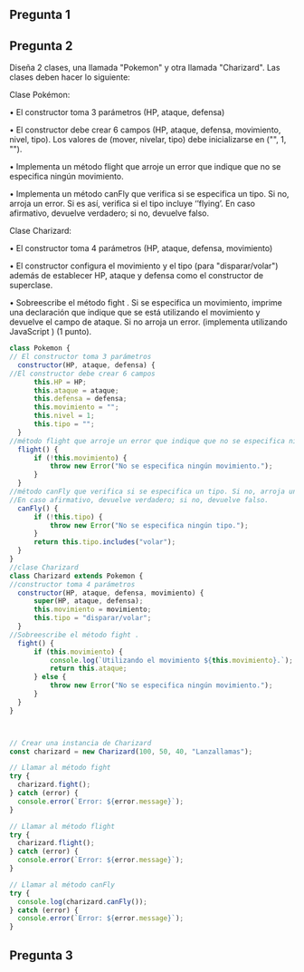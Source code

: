 ## Pregunta 1

## Pregunta 2
     
Diseña 2 clases, una llamada "Pokemon" y otra llamada "Charizard". Las clases deben hacer lo siguiente:

Clase Pokémon:
  
• El constructor toma 3 parámetros (HP, ataque, defensa)

• El constructor debe crear 6 campos (HP, ataque, defensa, movimiento, nivel, tipo). Los valores de (mover, nivelar, tipo) debe inicializarse en ("", 1, "").

• Implementa un método flight que arroje un error que indique que no se especifica ningún movimiento.

• Implementa un método canFly que verifica si se especifica un tipo. Si no, arroja un error. Si es así, verifica si el tipo incluye ‘’flying’. En caso afirmativo, devuelve verdadero; si no, devuelve falso.

Clase Charizard:

• El constructor toma 4 parámetros (HP, ataque, defensa, movimiento)

• El constructor configura el movimiento y el tipo (para "disparar/volar") además de establecer HP, ataque y defensa como el constructor de superclase.

• Sobreescribe el método fight . Si se especifica un movimiento, imprime una declaración que indique que se está utilizando el movimiento y devuelve el campo de ataque. Si no arroja un error.
(implementa utilizando JavaScript )  (1 punto).
    
```javascript
class Pokemon {
// El constructor toma 3 parámetros
  constructor(HP, ataque, defensa) {
//El constructor debe crear 6 campos 
      this.HP = HP;
      this.ataque = ataque;
      this.defensa = defensa;
      this.movimiento = "";
      this.nivel = 1;
      this.tipo = "";
  }
//método flight que arroje un error que indique que no se especifica ningún movimiento
  flight() {
      if (!this.movimiento) {
          throw new Error("No se especifica ningún movimiento.");
      }
  }
//método canFly que verifica si se especifica un tipo. Si no, arroja un error. Si es así, verifica si el tipo incluye ‘’flying’.
//En caso afirmativo, devuelve verdadero; si no, devuelve falso.
  canFly() {
      if (!this.tipo) {
          throw new Error("No se especifica ningún tipo.");
      }
      return this.tipo.includes("volar");
  }
}
//clase Charizard
class Charizard extends Pokemon {
//constructor toma 4 parámetros
  constructor(HP, ataque, defensa, movimiento) {
      super(HP, ataque, defensa);
      this.movimiento = movimiento;
      this.tipo = "disparar/volar";
  }
//Sobreescribe el método fight .
  fight() {
      if (this.movimiento) {
          console.log(`Utilizando el movimiento ${this.movimiento}.`);
          return this.ataque;
      } else {
          throw new Error("No se especifica ningún movimiento.");
      }
  }
}



// Crear una instancia de Charizard
const charizard = new Charizard(100, 50, 40, "Lanzallamas");

// Llamar al método fight
try {
  charizard.fight();
} catch (error) {
  console.error(`Error: ${error.message}`);
}

// Llamar al método flight
try {
  charizard.flight();
} catch (error) {
  console.error(`Error: ${error.message}`);
}

// Llamar al método canFly
try {
  console.log(charizard.canFly());
} catch (error) {
  console.error(`Error: ${error.message}`);
}
```
## Pregunta 3
